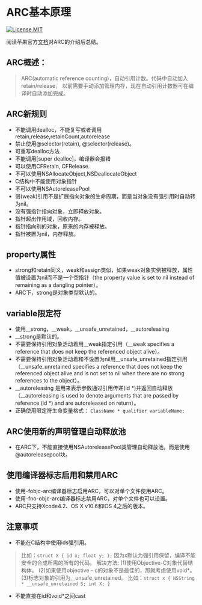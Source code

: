 # ARC基本原理

[![License MIT](https://img.shields.io/badge/license-MIT-green.svg?style=flat)](https://raw.githubusercontent.com/musenboy/ARC/master/LICENSE)&nbsp;

阅读苹果官方[文档](https://developer.apple.com/library/ios/releasenotes/ObjectiveC/RN-TransitioningToARC/Introduction/Introduction.html)对ARC的介绍后总结。

## ARC概述：  

> ARC(automatic reference counting)，自动引用计数。代码中自动加入retain/release，
以前需要手动添加管理内存，现在自动引用计数器可在编译时自动添加完成。

## ARC新规则

- 不能调用dealloc，不能复写或者调用retain,release,retainCount,autorelease
- 禁止使用@selector(retain), @selector(release)。
- 可重写dealloc方法
- 不能调用[super dealloc]，编译器会报错
- 可以使用CFRetain, CFRelease.
- 不可以使用NSAllocateObject,NSDeallocateObject
- C结构中不能使用对象指针
- 不可以使用NSAutoreleasePool
- 弱(weak)引用不是扩展指向对象的生命周期，而是当对象没有强引用时自动转为nil。
- 没有强指针指向对象，立即释放对象。
- 指针超出作用域，回收内存。
- 指针指向别的对象，原来的内存被释放。
- 指针被置为nil，内存释放。

## property属性

- strong和retain同义，weak和assign类似，如果weak对象实例被释放，属性值被设置为nil而不是一个空指针（the property value is set to nil instead of remaining as a dangling pointer）。
- ARC下，strong是对象类型默认的。

## variable限定符

- 使用__strong，__weak，__unsafe_unretained，__autoreleasing
- __strong是默认的。
- 不需要保持引用对象活动着用__weak指定引用（__weak specifies a reference that does not keep the referenced object alive）。
- 不需要保持引用对象活动着和不设置为nil用__unsafe_unretained指定引用（__unsafe_unretained specifies a reference that does not keep the referenced object alive and is not set to nil when there are no strong references to the object）。
- __autoreleasing 是用来表示参数通过引用传递(id *)并返回自动释放（__autoreleasing is used to denote arguments that are passed by reference (id *) and are autoreleased on return）。
- 正确使用限定符生命变量格式：
`ClassName * qualifier variableName;`


## ARC使用新的声明管理自动释放池

- 在ARC下，不能直接使用NSAutoreleasePool类管理自动释放池。而是使用@autoreleasepool块。

## 使用编译器标志启用和禁用ARC

- 使用-fobjc-arc编译器标志启用ARC，可以对单个文件使用ARC。
- 使用-fno-objc-arc编译器标志禁用ARC，对单个文件也可以设置。
- ARC只支持Xcode4.2、OS X v10.6和IOS 4之后的版本。

## 注意事项

- 不能在C结构中使用ids强引用。

> 比如：`struct X { id x; float y; };`
因为x默认为强引用保留，编译不能安全的合成所需的所有的代码。
解决方法:
(1)使用Objective-C对象代替结构体。
(2)如果使用objective - c的对象不是最佳的，那就考虑使用void*。
(3)标志对象的引用为__unsafe_unretained。
比如：`struct x { NSString * __unsafe_unretained S; int X; }`

- 不能直接在id和void*之间cast

